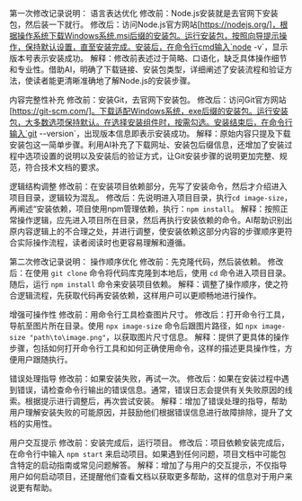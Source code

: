 第一次修改记录说明：
语言表达优化
修改前：Node.js安装就是去官网下安装包，然后装一下就行。
修改后：访问Node.js官方网站[https://nodejs.org/]，根据操作系统下载Windows系统.msi后缀的安装包。运行安装包，按照向导提示操作，保持默认设置，直至安装完成。安装后，在命令行cmd输入`node -v`，显示版本号表示安装成功。
解释：修改前表述过于简略、口语化，缺乏具体操作细节和专业性。借助AI，明确了下载链接、安装包类型，详细阐述了安装流程和验证方法，使读者能更清晰准确地了解Node.js的安装步骤。

内容完整性补充
修改前：安装Git，去官网下安装包。
修改后：访问Git官方网站[https://git-scm.com/]。下载适配Windows系统，exe后缀的安装包。运行安装包，大多数选项保持默认。在选择安装组件时，按需勾选。安装结束后，在命令行输入`git --version`，出现版本信息即表示安装成功。
解释：原始内容只提及下载安装包这一简单步骤。利用AI补充了下载网址、安装包后缀信息，还增加了安装过程中选项设置的说明以及安装后的验证方式，让Git安装步骤的说明更加完整、规范，符合技术文档的要求。

逻辑结构调整
修改前：在安装项目依赖部分，先写了安装命令，然后才介绍进入项目目录，逻辑较为混乱。
修改后：先说明进入项目目录，执行`cd image-size`，再阐述“安装依赖，项目使用npm管理依赖，执行：`npm install`。
解释：按照正常操作逻辑，应先进入项目所在目录，然后再执行安装依赖的命令。AI帮助识别出原内容逻辑上的不合理之处，并进行调整，使安装依赖这部分内容的步骤顺序更符合实际操作流程，读者阅读时也更容易理解和遵循。 

第二次修改记录说明：
操作顺序优化
修改前：先克隆代码，然后装依赖。
修改后：在使用 `git clone` 命令将代码库克隆到本地后，使用 `cd` 命令进入项目目录。随后，运行 `npm install` 命令来安装项目依赖。
解释：调整了操作顺序，使之符合逻辑流程，先获取代码再安装依赖，这样用户可以更顺畅地进行操作。

增强可操作性
修改前：用命令行工具检查图片尺寸。
修改后：打开命令行工具，导航至图片所在目录。使用 `npx image-size` 命令后跟图片路径，如 `npx image-size "path\to\image.png"`，以获取图片尺寸信息。
解释：提供了更具体的操作步骤，包括如何打开命令行工具和如何正确使用命令，这样的描述更具操作性，方便用户跟随执行。

错误处理指导
修改前：如果安装失败，再试一次。
修改后：如果在安装过程中遇到错误，请检查命令行输出的错误信息。通常，错误日志会提供有关失败原因的线索。根据提示进行调整后，再次尝试安装。
解释：增加了错误处理的指导，帮助用户理解安装失败的可能原因，并鼓励他们根据错误信息进行故障排除，提升了文档的实用性。

用户交互提示
修改前：安装完成后，运行项目。
修改后：项目依赖安装完成后，在命令行中输入 `npm start` 来启动项目。如果遇到任何问题，项目文档中可能包含特定的启动指南或常见问题解答。
解释：增加了与用户的交互提示，不仅指导用户如何启动项目，还提醒他们查看文档以获取更多帮助，这样的信息对于用户来说更有帮助。
